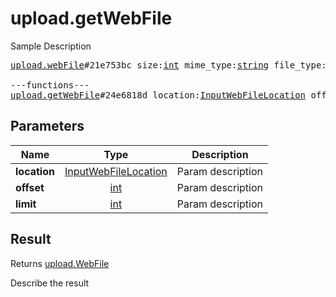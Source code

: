 # upload.getWebFile

Sample Description

<pre>
<a href="../constructor/upload.webFile">upload.webFile</a>#21e753bc size:<a href="../type/int.md">int</a> mime_type:<a href="../type/string.md">string</a> file_type:<a href="../type/storage.FileType.md">storage.FileType</a> mtime:<a href="../type/int.md">int</a> bytes:<a href="../type/bytes.md">bytes</a> = <a href="../type/upload.WebFile.md">upload.WebFile</a>;

---functions---
<a href="../method/upload.getWebFile.md">upload.getWebFile</a>#24e6818d location:<a href="../type/InputWebFileLocation.md">InputWebFileLocation</a> offset:<a href="../type/int.md">int</a> limit:<a href="../type/int.md">int</a> = <a href="../type/upload.WebFile.md">upload.WebFile</a>;
</pre>

## Parameters

| Name | Type | Description |
|------|:----:|-------------|
| **location** | <a href="../type/InputWebFileLocation.md">InputWebFileLocation</a> | Param description |
| **offset** | <a href="../type/int.md">int</a> | Param description |
| **limit** | <a href="../type/int.md">int</a> | Param description |

## Result

Returns <a href="../type/upload.WebFile.md">upload.WebFile</a>

Describe the result

